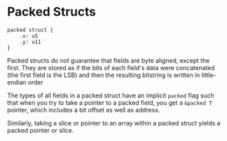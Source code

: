 # Packed Structs
```foot
packed struct {
    .x: u5
    .y: u11
}
```

Packed structs do not guarantee that fields are byte aligned, except the first.  They are stored as if the bits of each field's data were concatenated (the first field is the LSB) and then the resulting bitstring is written in little-endian order

The types of all fields in a packed struct have an implicit `packed` flag such that when you try to take a pointer to a packed field, you get a `&packed T` pointer, which includes a bit offset as well as address.

Similarly, taking a slice or pointer to an array within a packed struct yields a packed pointer or slice.